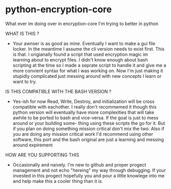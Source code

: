 # python-encryption-core
What ever im doing over in encryption-core I'm trying to better in python 

WHAT IS THIS ?
* Your awnser is as good as mine. Eventually I want to make a gui file locker. In the meantime I assume the cli version needs to exist first.
  This is that. I origianally found a script that used encryption magic im learning about to encrypt files. I didn't know enough about bash
   scripting at the time so I made a seprate script to handle it and give me a more convient syntax for what I was working on. Now I'm just making it          stupidly complicated just messing around with new concepts I learn or want to try.

IS THIS COMPATIBLE WITH THE BASH VERSION ?
* Yes-ish for now Read, Write, Destroy, and initialization will be cross compatible with eachother. I really don't recommemed it though this python version
  will eventually have more complexities that will take awhile to be ported to bash and vice-versa. If the goal is just to mess around or your building some-
  thing using these scripts the go for it. But if you plan on doing something mission critical don't mix the two. Also if you are doing any mission critical
  work I'd recommend using other software, this port and the bash original are just a learning and messing around expirement

HOW ARE YOU SUPPORTING THIS
* Occasionally and naively. I'm new to github and proper progect management and not echo "hereing" my way through debugging. If your invested in this progect hopefully you and pour a little knowlege into me and help make this a cooler thing than it is.
